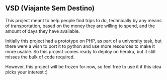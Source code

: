 ## VSD (Viajante Sem Destino)

This project meant to help people find trips to do, technically by any means of transportation, based on the money they are willing to spend, and the amount of days they have avaliable.

Initially this project had a prototype on PHP, as part of a university task, but there were a wish to port it to python and use more resources to make it more usable. So this project comes ready to deploy on heroku, but it still misses the bulk of code required.

However, this project will be frozen for now, so feel free to use it if this idea picks your interest :)